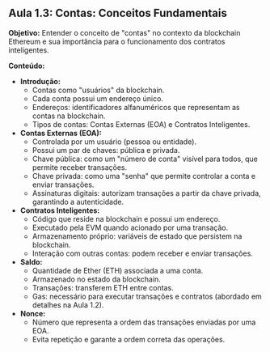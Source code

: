 ## Aula 1.3: Contas: Conceitos Fundamentais

**Objetivo:** Entender o conceito de "contas" no contexto da blockchain Ethereum e sua importância para o funcionamento dos contratos inteligentes.

**Conteúdo:**
  - **Introdução:**
      - Contas como "usuários" da blockchain.
      - Cada conta possui um endereço único.
      - Endereços: identificadores alfanuméricos que representam as contas na blockchain.
      - Tipos de contas: Contas Externas (EOA) e Contratos Inteligentes.
  - **Contas Externas (EOA):**
      - Controlada por um usuário (pessoa ou entidade).
      - Possui um par de chaves: pública e privada.
      - Chave pública: como um "número de conta" visível para todos, que permite receber transações.
      - Chave privada: como uma "senha" que permite controlar a conta e enviar transações.
      - Assinaturas digitais: autorizam transações a partir da chave privada, garantindo a autenticidade.
  - **Contratos Inteligentes:**
      - Código que reside na blockchain e possui um endereço.
      - Executado pela EVM quando acionado por uma transação.
      - Armazenamento próprio: variáveis de estado que persistem na blockchain.
      - Interação com outras contas: podem receber e enviar transações.
  - **Saldo:**
      - Quantidade de Ether (ETH) associada a uma conta.
      - Armazenado no estado da blockchain.
      - Transações: transferem ETH entre contas.
      - Gas: necessário para executar transações e contratos (abordado em detalhes na Aula 1.2).
  - **Nonce:**
      - Número que representa a ordem das transações enviadas por uma EOA.
      - Evita repetição e garante a ordem correta das operações.
